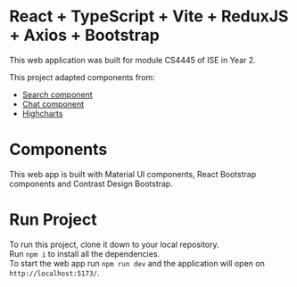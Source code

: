 # React + TypeScript + Vite + ReduxJS + Axios + Bootstrap

This web application was built for module CS4445 of ISE in Year 2.

This project adapted components from:

- [Search component](https://github.com/Timonwa/react-search-component/tree/main)
- [Chat component](https://github.com/Ankomahene/simple-chat-app/tree/dev)
- [Highcharts](https://www.highcharts.com/demo/highcharts/spline-plot-bands?redirect-to-codepen)

# Components
This web app is built with Material UI components, React Bootstrap components and Contrast Design Bootstrap.

# Run Project
To run this project, clone it down to your local repository. <br>
Run `npm i` to install all the dependencies. <br>
To start the web app run `npm run dev` and the application will open on `http://localhost:5173/`.
